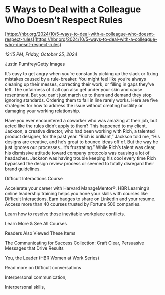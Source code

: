 # 5 Ways to Deal with a Colleague Who Doesn’t Respect Rules

[https://hbr.org/2024/10/5-ways-to-deal-with-a-colleague-who-doesnt-respect-rules](https://hbr.org/2024/10/5-ways-to-deal-with-a-colleague-who-doesnt-respect-rules)

*12:15 PM, Friday, October 25, 2024*

Justin Pumfrey/Getty Images

It’s easy to get angry when you’re constantly picking up the slack or fixing mistakes caused by a rule-breaker. You might feel like you’re always cleaning up their messes, correcting their work, or filling in gaps they’ve left. The unfairness of it all can also get under your skin and cause resentment. But you can’t just march up to them and demand they stop ignoring standards. Ordering them to fall in line rarely works. Here are five strategies for how to address the issue without creating hostility or damaging your working relationship.

Have you ever encountered a coworker who was amazing at their job, but acted like the rules didn’t apply to them? This happened to my client, Jackson, a creative director, who had been working with Rich, a talented product designer, for the past year. “Rich is brilliant,” Jackson told me, “His designs are creative, and he’s great to bounce ideas off of. But the way he just ignores our processes…it’s frustrating.” While Rich’s talent was clear, his dismissive attitude toward company protocols was causing a lot of headaches. Jackson was having trouble keeping his cool every time Rich bypassed the design review process or seemed to totally disregard their brand guidelines.

Difficult Interactions Course

Accelerate your career with Harvard ManageMentor®. HBR Learning’s online leadership training helps you hone your skills with courses like Difficult Interactions. Earn badges to share on LinkedIn and your resume. Access more than 40 courses trusted by Fortune 500 companies.

Learn how to resolve those inevitable workplace conflicts.

Learn More & See All Courses

Readers Also Viewed These Items

The Communicating for Success Collection: Craft Clear, Persuasive Messages that Drive Results

You, the Leader (HBR Women at Work Series)

Read more on Difficult conversations

Interpersonal communication,

Interpersonal skills,

